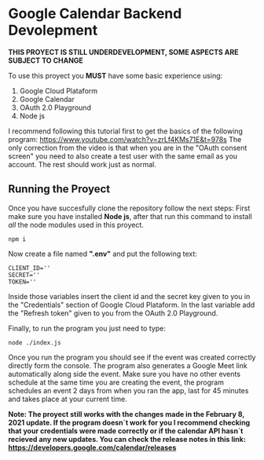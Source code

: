 # Google Calendar Backend Devolepment

**THIS PROYECT IS STILL UNDERDEVELOPMENT, SOME ASPECTS ARE SUBJECT TO CHANGE**

To use this proyect you **MUST** have some basic experience using:
1. Google Cloud Plataform
2. Google Calendar
3. OAuth 2.0 Playground
4. Node js

I recommend following this tutorial first to get the basics of the following program: https://www.youtube.com/watch?v=zrLf4KMs71E&t=978s
The only correction from the video is that when you are in the "OAuth consent screen" you need to also create a test user with the same email as you account. The rest should work just as normal.

## Running the Proyect
Once you have succesfully clone the repository follow the next steps:
First make sure you have installed **Node js**, after that run this command to install *all* the node modules used in this proyect.
```
npm i
```

Now create a file named **".env"** and put the following text:
```
CLIENT_ID=''
SECRET=''
TOKEN=''
```
Inside those variables insert the client id and the secret key given to you in the "Credentials" section of Google Cloud Plataform.
In the last variable add the "Refresh token" given to you from the OAuth 2.0 Playground.

Finally, to run the program you just need to type:
```
node ./index.js
```
Once you run the program you should see if the event was created correctly directly form the console. The program also generates a Google Meet link automatically along side the event. Make sure you have no other events schedule at the same time you are creating the event, the program schedules an event 2 days from when you ran the app, last for 45 minutes and takes place at your current time.

**Note: The proyect still works with the changes made in the February 8, 2021 update. If the program doesn´t work for you I recommend checking that your credentials were made correctly or if the calendar API hasn´t recieved any new updates. You can check the release notes in this link: https://developers.google.com/calendar/releases**